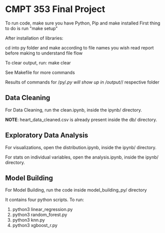 # CMPT 353 Final Project

To run code, make sure you have Python, Pip and make installed
First thing to do is run "make setup"

After installation of libraries:

cd into py folder and make according to file names you wish
read report before making to understand file flow

To clear output, run:		make clear

See Makefile for more commands

Results of commands for /py/*.py will show up in /output/*/ respective folder

## Data Cleaning

For Data Cleaning, run the clean.ipynb, inside the ipynb/ directory.

**NOTE**: heart_data_cleaned.csv is already present inside the db/ directory.

## Exploratory Data Analysis

For visualizations, open the distribution.ipynb, inside the ipynb/ directory.

For stats on individual variables, open the analysis.ipynb, inside the ipynb/ directory.

## Model Building

For Model Building, run the code inside model_building_py/ directory

It contains four python scripts. To run:

1) python3 linear_regression.py
2) python3 random_forest.py
3) python3 knn.py
4) python3 xgboost_r.py

